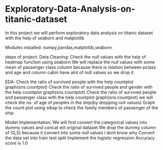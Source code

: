 # Exploratory-Data-Analysis-on-titanic-dataset
In this project we will perform exploratory data analysis on titanic dataset with the help of seaborn and matplotlib

Modules installed:
numpy,pandas,matplotlib,seaborn

steps of project:
Data Cleaning:
Check the null values with the help of heatmap function using seaborn
We will replace the null values with some mean of passenger class column because there is relation between pclass and age
and column cabin have alot of null values so we drop it

EDA:
Check the ratio of survived people with the help countplot graph(sns.countplot)
Check the ratio of survived people and gender with the help countplot graph(sns.countplot)
Check the ratio of survived people and passenger class with the help countplot graph(sns.countplot)
we will check the no. of age of peoples in the ship(by dropping null values)
Graph the count plot using sibsp to check the family members of passenger of the ship

Model Implementation:
We will first convert the categorical values into dummy values and concat wit original dataset
We drop the dummy column of (Q,S) because it convert into some null values i dont know why
Convert the data set into train test split
Implement the logistic regression
Accuracy score is 1.0
              
              
